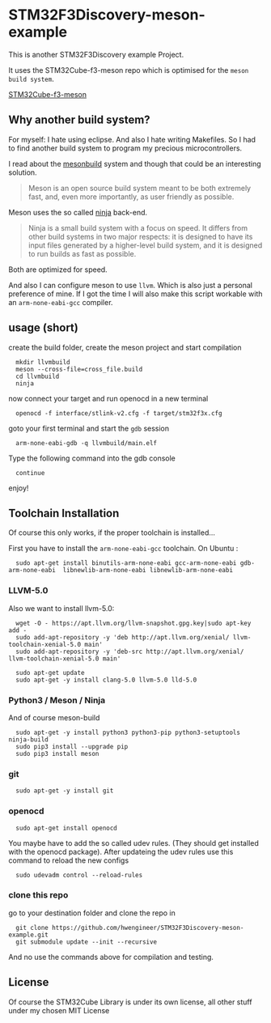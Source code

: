 # STM32F3Discovery-meson-example

This is another STM32F3Discovery example Project.

It uses the STM32Cube-f3-meson repo which is optimised for the `meson build system`.

[STM32Cube-f3-meson](https://github.com/hwengineer/STM32Cube-f3-meson)



## Why another build system?
For myself: I hate using eclipse. And also I hate writing Makefiles.
So I had to find another build system to program my precious microcontrollers.

I read about the [mesonbuild](http://mesonbuild.com/) system and though that could be an interesting solution.

>Meson is an open source build system meant to be both extremely fast, and, even more importantly, as user friendly as possible.

Meson uses the so called [ninja](https://ninja-build.org/) back-end.

>Ninja is a small build system with a focus on speed. It differs from other build systems in two major respects: it is designed to have its input files generated by a higher-level build system, and it is designed to run builds as fast as possible.

Both are optimized for speed.

And also I can configure meson to use `llvm`. Which is also just a personal preference of mine.
If I got the time I will also make this script workable with an `arm-none-eabi-gcc` compiler.

## usage (short)

create the build folder, create the meson project and start compilation

      mkdir llvmbuild
      meson --cross-file=cross_file.build
      cd llvmbuild
      ninja

now connect your target and run openocd in a new terminal

      openocd -f interface/stlink-v2.cfg -f target/stm32f3x.cfg

goto your first terminal and start the `gdb` session

      arm-none-eabi-gdb -q llvmbuild/main.elf

Type the following command into the gdb console

      continue

enjoy!

## Toolchain Installation

Of course this only works, if the proper toolchain is installed...

First you have to install the `arm-none-eabi-gcc` toolchain.
On Ubuntu :

      sudo apt-get install binutils-arm-none-eabi gcc-arm-none-eabi gdb-arm-none-eabi  libnewlib-arm-none-eabi libnewlib-arm-none-eabi

### LLVM-5.0

Also we want to install llvm-5.0:

      wget -O - https://apt.llvm.org/llvm-snapshot.gpg.key|sudo apt-key add -
      sudo add-apt-repository -y 'deb http://apt.llvm.org/xenial/ llvm-toolchain-xenial-5.0 main'
      sudo add-apt-repository -y 'deb-src http://apt.llvm.org/xenial/ llvm-toolchain-xenial-5.0 main'

      sudo apt-get update
      sudo apt-get -y install clang-5.0 llvm-5.0 lld-5.0

### Python3 / Meson / Ninja

And of course meson-build

      sudo apt-get -y install python3 python3-pip python3-setuptools ninja-build
      sudo pip3 install --upgrade pip
      sudo pip3 install meson

### git

      sudo apt-get -y install git

### openocd

      sudo apt-get install openocd

You maybe have to add the so called udev rules.
(They should get installed with the openocd package).
After updateing the udev rules use this command to reload the new configs

      sudo udevadm control --reload-rules


### clone this repo

go to your destination folder and clone the repo in

      git clone https://github.com/hwengineer/STM32F3Discovery-meson-example.git
      git submodule update --init --recursive

And no use the commands above for compilation and testing.


## License
Of course the STM32Cube Library is under its own license, all other stuff under my chosen MIT License
